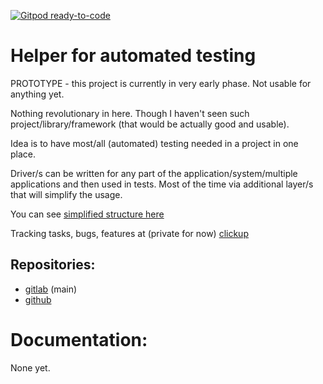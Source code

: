 [![Gitpod ready-to-code](https://img.shields.io/badge/Gitpod-ready--to--code-blue?logo=gitpod)](https://gitpod.io/#https://gitlab.com/petrszturc/hat)

# Helper for automated testing

PROTOTYPE - this project is currently in very early phase. Not usable for anything yet.

Nothing revolutionary in here. Though I haven't seen such project/library/framework (that would be actually good and usable).

Idea is to have most/all (automated) testing needed in a project in one place.

Driver/s can be written for any part of the application/system/multiple applications and then used in tests. Most of the time via additional layer/s that will simplify the usage.

You can see [simplified structure here](https://miro.com/app/board/o9J_lezi47Y=/?moveToWidget=3074457354325395011&cot=14 "Miro")

Tracking tasks, bugs, features at (private for now) [clickup](https://app.clickup.com/2507589/v/b/s/6727213)

## Repositories:

* [gitlab](https://gitlab.com/petrszturc/hat) (main)
* [github](https://github.com/petrszturc/hat)

# Documentation:
None yet.
